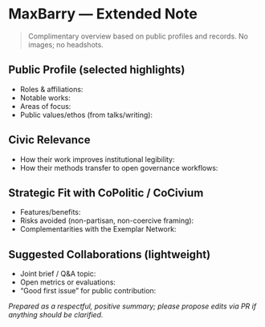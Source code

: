 # MaxBarry — Extended Note

> Complimentary overview based on public profiles and records. No images; no headshots.

## Public Profile (selected highlights)
- Roles & affiliations:
- Notable works:
- Areas of focus:
- Public values/ethos (from talks/writing):

## Civic Relevance
- How their work improves institutional legibility:
- How their methods transfer to open governance workflows:

## Strategic Fit with CoPolitic / CoCivium
- Features/benefits:
- Risks avoided (non-partisan, non-coercive framing):
- Complementarities with the Exemplar Network:

## Suggested Collaborations (lightweight)
- Joint brief / Q&A topic:
- Open metrics or evaluations:
- “Good first issue” for public contribution:

*Prepared as a respectful, positive summary; please propose edits via PR if anything should be clarified.*
